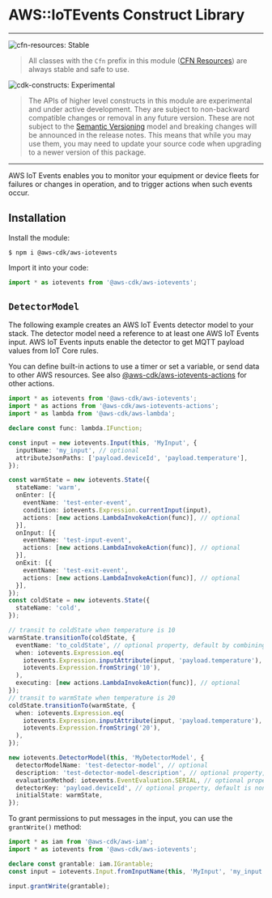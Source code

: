 # AWS::IoTEvents Construct Library

<!--BEGIN STABILITY BANNER-->

---

![cfn-resources: Stable](https://img.shields.io/badge/cfn--resources-stable-success.svg?style=for-the-badge)

> All classes with the `Cfn` prefix in this module ([CFN Resources]) are always stable and safe to use.
>
> [CFN Resources]: https://docs.aws.amazon.com/cdk/latest/guide/constructs.html#constructs_lib

![cdk-constructs: Experimental](https://img.shields.io/badge/cdk--constructs-experimental-important.svg?style=for-the-badge)

> The APIs of higher level constructs in this module are experimental and under active development.
> They are subject to non-backward compatible changes or removal in any future version. These are
> not subject to the [Semantic Versioning](https://semver.org/) model and breaking changes will be
> announced in the release notes. This means that while you may use them, you may need to update
> your source code when upgrading to a newer version of this package.

---

<!--END STABILITY BANNER-->

AWS IoT Events enables you to monitor your equipment or device fleets for
failures or changes in operation, and to trigger actions when such events
occur. 

## Installation

Install the module:

```console
$ npm i @aws-cdk/aws-iotevents
```

Import it into your code:

```ts nofixture
import * as iotevents from '@aws-cdk/aws-iotevents';
```

## `DetectorModel`

The following example creates an AWS IoT Events detector model to your stack.
The detector model need a reference to at least one AWS IoT Events input.
AWS IoT Events inputs enable the detector to get MQTT payload values from IoT Core rules.

You can define built-in actions to use a timer or set a variable, or send data to other AWS resources.
See also [@aws-cdk/aws-iotevents-actions](https://docs.aws.amazon.com/cdk/api/v1/docs/aws-iotevents-actions-readme.html) for other actions.

```ts
import * as iotevents from '@aws-cdk/aws-iotevents';
import * as actions from '@aws-cdk/aws-iotevents-actions';
import * as lambda from '@aws-cdk/aws-lambda';

declare const func: lambda.IFunction;

const input = new iotevents.Input(this, 'MyInput', {
  inputName: 'my_input', // optional
  attributeJsonPaths: ['payload.deviceId', 'payload.temperature'],
});

const warmState = new iotevents.State({
  stateName: 'warm',
  onEnter: [{
    eventName: 'test-enter-event',
    condition: iotevents.Expression.currentInput(input),
    actions: [new actions.LambdaInvokeAction(func)], // optional
  }],
  onInput: [{
    eventName: 'test-input-event',
    actions: [new actions.LambdaInvokeAction(func)], // optional
  }],
  onExit: [{
    eventName: 'test-exit-event',
    actions: [new actions.LambdaInvokeAction(func)], // optional
  }],
});
const coldState = new iotevents.State({
  stateName: 'cold',
});

// transit to coldState when temperature is 10
warmState.transitionTo(coldState, {
  eventName: 'to_coldState', // optional property, default by combining the names of the States
  when: iotevents.Expression.eq(
    iotevents.Expression.inputAttribute(input, 'payload.temperature'),
    iotevents.Expression.fromString('10'),
  ),
  executing: [new actions.LambdaInvokeAction(func)], // optional
});
// transit to warmState when temperature is 20
coldState.transitionTo(warmState, {
  when: iotevents.Expression.eq(
    iotevents.Expression.inputAttribute(input, 'payload.temperature'),
    iotevents.Expression.fromString('20'),
  ),
});

new iotevents.DetectorModel(this, 'MyDetectorModel', {
  detectorModelName: 'test-detector-model', // optional
  description: 'test-detector-model-description', // optional property, default is none
  evaluationMethod: iotevents.EventEvaluation.SERIAL, // optional property, default is iotevents.EventEvaluation.BATCH
  detectorKey: 'payload.deviceId', // optional property, default is none and single detector instance will be created and all inputs will be routed to it
  initialState: warmState,
});
```

To grant permissions to put messages in the input,
you can use the `grantWrite()` method:

```ts
import * as iam from '@aws-cdk/aws-iam';
import * as iotevents from '@aws-cdk/aws-iotevents';

declare const grantable: iam.IGrantable;
const input = iotevents.Input.fromInputName(this, 'MyInput', 'my_input');

input.grantWrite(grantable);
```
